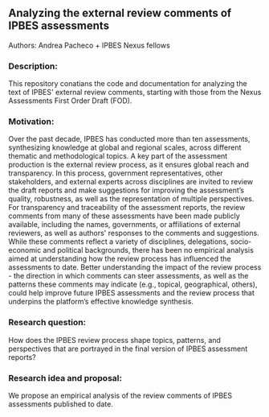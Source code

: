 ## Analyzing the external review comments of IPBES assessments

Authors: Andrea Pacheco + IPBES Nexus fellows

### Description:
This repository conatians the code and documentation for analyzing the text of IPBES' external review comments, starting with those from the Nexus Assessments First Order Draft (FOD). 

### Motivation: 
Over the past decade, IPBES has conducted more than ten assessments, synthesizing knowledge at global and regional scales, across different thematic and methodological topics. A key part of the assessment production is the external review process, as it ensures global reach and transparency. In this process, government representatives, other stakeholders, and external experts across disciplines are invited to review the draft reports and make suggestions for improving the assessment’s quality, robustness, as well as the representation of multiple perspectives. For transparency and traceability of the assessment reports, the review comments from many of these assessments have been made publicly available, including the names, governments, or affiliations of external reviewers, as well as authors' responses to the comments and suggestions. While these comments reflect a variety of disciplines, delegations, socio-economic and political backgrounds, there has been no empirical analysis aimed at understanding how the review process has influenced the assessments to date. Better understanding the impact of the review process - the direction in which comments can steer assessments, as well as the patterns these comments may indicate (e.g., topical, geographical, others), could help improve future IPBES assessments and the review process that underpins the platform’s effective knowledge synthesis. 

### Research question: 
How does the IPBES review process shape topics, patterns, and perspectives that are portrayed in the final version of IPBES assessment reports?

### Research idea and proposal: 
We propose an empirical analysis of the review comments of IPBES assessments published to date.

